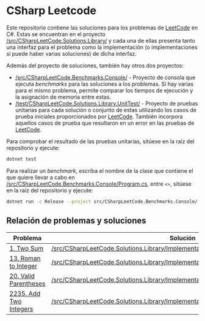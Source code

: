 # CSharp Leetcode

Este repositorio contiene las soluciones para los problemas de [LeetCode](https://leetcode.com/) en C#. Estas se encuentran en el proyecto [/src/CSharpLeetCode.Solutions.Library/](/src/CSharpLeetCode.Solutions.Library/) y cada una de ellas presenta tanto una interfaz para el problema como la implementación (o implementaciones si puede haber varias soluciones) de dicha interfaz.

Además del proyecto de soluciones, también hay otros dos proyectos:

- [/src/CSharpLeetCode.Benchmarks.Console/](/src/CSharpLeetCode.Benchmarks.Console/) - Proyecto de consola que ejecuta _benchmarks_ para las soluciones a los problemas. Si hay varias para el mismo problema, permite comparar los tiempos de ejecución y la asignación de memoria entre estas.
- [/test/CSharpLeetCode.Solutions.Library.UnitTest/](/test/CSharpLeetCode.Solutions.Library.UnitTest/) - Proyecto de pruebas unitarias para cada solución o conjunto de estas utilizando los casos de prueba iniciales proporcionados por [LeetCode](https://leetcode.com/). También incorpora aquellos casos de prueba que resultaron en un error en las pruebas de [LeetCode](https://leetcode.com/).

Para comprobar el resultado de las pruebas unitarias, sitúese en la raíz del repositorio y ejecute:

```zsh
dotnet test
```

Para realizar un _benchmark_, escriba el nombre de la clase que contiene el que quiere llevar a cabo en [/src/CSharpLeetCode.Benchmarks.Console/Program.cs](/src/CSharpLeetCode.Benchmarks.Console/Program.cs), entre `<>`, sitúese en la raíz del repositorio y ejecute:

```zsh
dotnet run -c Release --project src/CSharpLeetCode.Benchmarks.Console/
```

## Relación de problemas y soluciones

| Problema                                                                  | Solución                                                                                                                                                                     |
| ------------------------------------------------------------------------- | ---------------------------------------------------------------------------------------------------------------------------------------------------------------------------- |
| [1. Two Sum](https://leetcode.com/problems/two-sum/)                      | [/src/CSharpLeetCode.Solutions.Library/Implementations/Problem0001TwoSum/](/src/CSharpLeetCode.Solutions.Library/Implementations/Problem0001TwoSum/)                         |
| [13. Roman to Integer](https://leetcode.com/problems/roman-to-integer/)   | [/src/CSharpLeetCode.Solutions.Library/Implementations/Problem0013RomanToInteger.cs](/src/CSharpLeetCode.Solutions.Library/Implementations/Problem0013RomanToInteger.cs)     |
| [20. Valid Parentheses](https://leetcode.com/problems/valid-parentheses/) | [/src/CSharpLeetCode.Solutions.Library/Implementations/Problem0020ValidParentheses.cs](/src/CSharpLeetCode.Solutions.Library/Implementations/Problem0020ValidParentheses.cs) |
| [2235. Add Two Integers](https://leetcode.com/problems/add-two-integers/) | [/src/CSharpLeetCode.Solutions.Library/Implementations/Problem2235AddTwoIntegers.cs](/src/CSharpLeetCode.Solutions.Library/Implementations/Problem2235AddTwoIntegers.cs)     |
